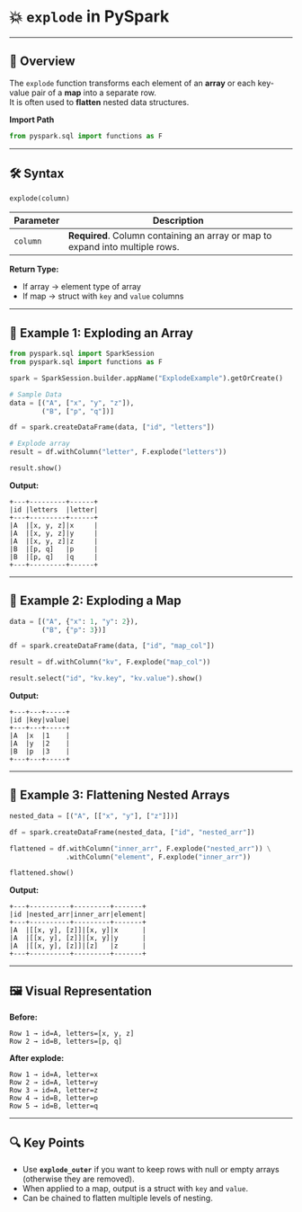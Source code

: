 # 💥 `explode` in PySpark

---

## 📝 Overview
The `explode` function transforms each element of an **array** or each key-value pair of a **map** into a separate row.  
It is often used to **flatten** nested data structures.

**Import Path**
```python
from pyspark.sql import functions as F
````

---

## 🛠 Syntax

```python
explode(column)
```

| Parameter | Description                                                                   |
| --------- | ----------------------------------------------------------------------------- |
| `column`  | **Required**. Column containing an array or map to expand into multiple rows. |

**Return Type:**

* If array → element type of array
* If map → struct with `key` and `value` columns

---

## 🎯 Example 1: Exploding an Array

```python
from pyspark.sql import SparkSession
from pyspark.sql import functions as F

spark = SparkSession.builder.appName("ExplodeExample").getOrCreate()

# Sample Data
data = [("A", ["x", "y", "z"]),
        ("B", ["p", "q"])]

df = spark.createDataFrame(data, ["id", "letters"])

# Explode array
result = df.withColumn("letter", F.explode("letters"))

result.show()
```

**Output:**

```
+---+---------+------+
|id |letters  |letter|
+---+---------+------+
|A  |[x, y, z]|x     |
|A  |[x, y, z]|y     |
|A  |[x, y, z]|z     |
|B  |[p, q]   |p     |
|B  |[p, q]   |q     |
+---+---------+------+
```

---

## 🎯 Example 2: Exploding a Map

```python
data = [("A", {"x": 1, "y": 2}),
        ("B", {"p": 3})]

df = spark.createDataFrame(data, ["id", "map_col"])

result = df.withColumn("kv", F.explode("map_col"))

result.select("id", "kv.key", "kv.value").show()
```

**Output:**

```
+---+---+-----+
|id |key|value|
+---+---+-----+
|A  |x  |1    |
|A  |y  |2    |
|B  |p  |3    |
+---+---+-----+
```

---

## 🎯 Example 3: Flattening Nested Arrays

```python
nested_data = [("A", [["x", "y"], ["z"]])]

df = spark.createDataFrame(nested_data, ["id", "nested_arr"])

flattened = df.withColumn("inner_arr", F.explode("nested_arr")) \
              .withColumn("element", F.explode("inner_arr"))

flattened.show()
```

**Output:**

```
+---+----------+---------+-------+
|id |nested_arr|inner_arr|element|
+---+----------+---------+-------+
|A  |[[x, y], [z]]|[x, y]|x      |
|A  |[[x, y], [z]]|[x, y]|y      |
|A  |[[x, y], [z]]|[z]   |z      |
+---+----------+---------+-------+
```

---

## 🖼 Visual Representation

**Before:**

```
Row 1 → id=A, letters=[x, y, z]
Row 2 → id=B, letters=[p, q]
```

**After explode:**

```
Row 1 → id=A, letter=x
Row 2 → id=A, letter=y
Row 3 → id=A, letter=z
Row 4 → id=B, letter=p
Row 5 → id=B, letter=q
```

---

## 🔍 Key Points

* Use **`explode_outer`** if you want to keep rows with null or empty arrays (otherwise they are removed).
* When applied to a map, output is a struct with `key` and `value`.
* Can be chained to flatten multiple levels of nesting.

